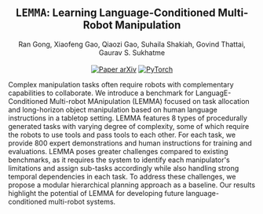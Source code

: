 <h2 align="center">
  <b><tt>LEMMA</tt>: Learning Language-Conditioned Multi-Robot Manipulation</b>
</h2>

<div align="center" margin-bottom="6em">
Ran Gong, Xiaofeng Gao, Qiaozi Gao, Suhaila Shakiah, Govind Thattai, Gaurav S. Sukhatme
</div>
&nbsp;


<div align="center">
    <a href="https://arxiv.org/abs/2308.00937" target="_blank">
    <img src="https://img.shields.io/badge/Paper-arXiv-green" alt="Paper arXiv"></a>
    <a href="https://pytorch.org" target="_blank">
    <img src="https://img.shields.io/badge/Code-PyTorch-blue" alt="PyTorch"/></a>
</div>

Complex manipulation tasks often require robots with complementary capabilities to collaborate. We introduce a benchmark for LanguagE-Conditioned Multi-robot MAnipulation (LEMMA) focused on task allocation and long-horizon object manipulation based on human language instructions in a tabletop setting. LEMMA features 8 types of procedurally generated tasks with varying degree of complexity, some of which require the robots to use tools and pass tools to each other. For each task, we provide 800 expert demonstrations and human instructions for training and evaluations. LEMMA poses greater challenges compared to existing benchmarks, as it requires the system to identify each manipulator's limitations and assign sub-tasks accordingly while also handling strong temporal dependencies in each task. To address these challenges, we propose a modular hierarchical planning approach as a baseline. Our results highlight the potential of LEMMA for developing future language-conditioned multi-robot systems.

